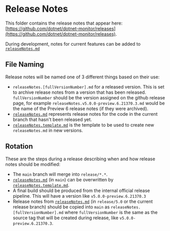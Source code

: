 
# Release Notes
This folder contains the release notes that appear here: [https://github.com/dotnet/dotnet-monitor/releases](https://github.com/dotnet/dotnet-monitor/releases).

During development, notes for current features can be added to [`releaseNotes.md`](https://github.com/dotnet/dotnet-monitor/tree/main/documentation/releaseNotes/releaseNotes.md)

## File Naming
Release notes will be named one of 3 different things based on their use:

- `releaseNotes.[fullVersionNumber].md` for a released version. This is set to archive release notes from a version that has been released. `fullVersionNumber` should be the version assigned on the github release page, for example `releaseNotes.v5.0.0-preview.6.21370.3.md` would be the name of the Preview 6 release notes (if they were archived).
- [`releaseNotes.md`](https://github.com/dotnet/dotnet-monitor/tree/main/documentation/releaseNotes/releaseNotes.md) represents release notes for the code in the current branch that hasn't been released yet.
- [`releaseNotes.template.md`](https://github.com/dotnet/dotnet-monitor/tree/main/documentation/releaseNotes/releaseNotes.template.md) is the template to be used to create new `releaseNotes.md` in new versions.

## Rotation
These are the steps during a release describing when and how release notes should be modified:

- The `main` branch will merge into `release/*.*`.
- [`releaseNotes.md`](https://github.com/dotnet/dotnet-monitor/tree/main/documentation/releaseNotes/releaseNotes.md) (in `main`) can be overwritten by [`releaseNotes.template.md`](https://github.com/dotnet/dotnet-monitor/tree/main/documentation/releaseNotes/releaseNotes.template.md).
- A final build should be produced from the internal official release pipeline. This will have a version like `v5.0.0-preview.6.21370.3`
- Release notes from [`releaseNotes.md`](https://github.com/dotnet/dotnet-monitor/tree/release/5.0/documentation/releaseNotes/releaseNotes.md) (in `release/5.0` or the current release branch) should be copied into `main` as `releaseNotes.[fullVersionNumber].md` where `fullVersionNumber` is the same as the source tag that will be created during release, like `v5.0.0-preview.6.21370.3`.
